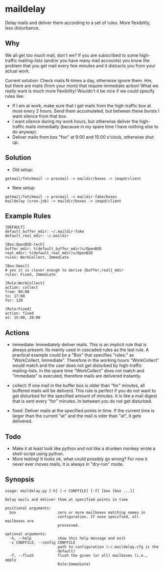 maildelay
=========

Delay mails and deliver them according to a set of rules. More flexibility,
less disturbance.

Why
---

We all get too much mail, don't we? If you are subscribed to some
high-traffic mailing-lists (and/or you have many mail accounts) you know
the problem that you get mail every few minutes and it distracts you
from your actual work.

Current solution: Check mails N-times a day, otherwise ignore them. Hm,
but there are mails (from your mom) that require immediate action! What
we really want is much more flexibility! Wouldn't it be nice if we could
specify rules like:

- If I am at work, make sure that I get mails from the high-traffic box
at most every 2 hours. Send them accumulated, but between these bursts I
want silence from that box.
- I want silence during my work hours, but otherwise deliver the
high-traffic mails immediatly (because in my spare time I have nothing
else to do anyway).
- Deliver mails from box "foo" at 9:00 and 15:00 o'clock, otherwise shut
up.

Solution
--------
- Old setup:
```
getmail/fetchmail -> procmail -> maildir/boxes -> imapd/client
```

- New setup:
```
getmail/fetchmail -> procmail -> maildir-fake/boxes
maildelay (cron-job) -> maildir/boxes -> imapd/client
```

Example Rules
-------------
```
[DEFAULT]
default_buffer_mdir: ~/.maildir-fake
default_real_mdir: ~/.maildir

[Box:OpenBSD-tech]
buffer_mdir: %(default_buffer_mdir)s/OpenBSD
real_mdir: %(default_real_mdir)s/OpenBSD
rules: WorkCollect, Immediate

[Box:Gmail]
# yes it is clever enough to derive {buffer,real}_mdir
rules: Fixed, Immediate

[Rule:WorkCollect]
action: collect
from: 09:00
to: 17:00
for: 120

[Rule:Fixed]
action: fixed
at: 15:00, 20:00
```

Actions
-------
- immediate:
Immediately deliver mails. This is an implicit rule that is always
present.  Its mainly used in cascaded rules as the last rule. A
practical example could be a "Box" that specifies "rules:" as
"WorkCollect, Immediate". Therefore in the working hours "WorkCollect"
would match and the user does not get disturbed by high-traffic
mailing-lists. In the spare time "WorkCollect" does not match and
"Immediate" is executed, therefore mails are delivered instantly.

- collect:
If one mail in the buffer box is older than "for" minutes, all buffered mails
will be deliverd. This rule is perfect if you do not want to get
disturbed for the specified amount of minutes. It is like a mail digest
that is sent every "for" minutes. In between you do not get disturbed.

- fixed:
Deliver mails at the specified points in time. If the current time is
larger than the current "at" and the mail is oder than "at", it gets
delivered.

Todo
----
- Make it at least look like python and not like a drunken monkey wrote a
shell-script using python.
- More testing! It looks ok, what could possibly go wrong? For now it never
ever moves mails, it is always in "dry-run" mode.

Synopsis
--------
```
usage: maildelay.py [-h] [-c CONFFILE] [-f] [box [box ...]]

Delay mails and deliver them at specified points in time

positional arguments:
  box                   zero or more mailboxes matching names in
                        configuration. If none specified, all mailboxes are
                        processed.

optional arguments:
  -h, --help            show this help message and exit
  -c CONFFILE, --config CONFFILE
                        path to configuration (~/.maildelay.cfg is the
                        default)
  -f, --flush           flush the given (or all) mailboxes (i.e., apply
                        Rule:Immediate)
```
